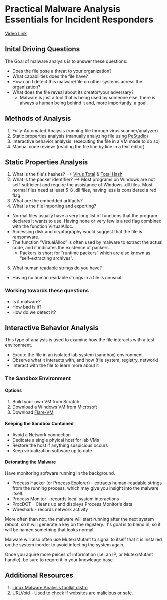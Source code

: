 # Practical Malware Analysis Essentials for Incident Responders 

[Video Link](https://www.youtube.com/watch?v=20xYpxe8mBg)

## Inital Driving Questions
The Goal of malware analysis is to answer these questions:
* Does the file pose a threat to your organization?
* What capabilities does the file have?
* How can I detect this malware/file on other systems acress the organization?
* What does the file reveal about its creator/your adversary?
  * Malware is just a tool that is being used by someone else, there is always a human being behind it and, more importantly, a goal.

## Methods of Analysis
1. Fully-Automated Analysis (running file through virus scanner/analyzer)
2. Static properties analysis (manually analyzing file using [PeStudio](https://www.winitor.com/))
3. Interactive behavior analysis: (executing the file in a VM made to do so)
4. Manual code review: (reading the file line by line in a text editor)

## Static Properties Analysis
1. What is the file's hashes? --> [Virus Total](https://www.virustotal.com/gui/) & [Total Hash](https://totalhash.cymru.com/)
2. What is the packer identifier? --> Most programs on Windows are not self-sufficient and require the assistance of Windows .dll files. Most normal files need at least 5-8 .dll files, having less is considered a red flag. 
5. What are the embedded artifacts?
6. What is the file importing and exporting?
* Normal files usually have a very long list of functions that the program declares it wants to use. Having none or very few is a red flag combined with the function VirtualAlloc.
* Accessing disk and cryptography would suggest that the file is ransomware.
* The function “VirtualAlloc” is often used by malware to extract the actual code, and it indicates the existence of packers.
  * Packers is short for “runtime packers” which are also known as “self-extracting archives”.

5. What human readable strings do you have?
  * Having no human readable strings in a file is unusual.

### Working towards these questions
* Is it malware?
* How bad is it?
* How do we detect it?

## Interactive Behavior Analysis
This type of analysis is used to examine how the file interacts with a test environment.

* Excute the file in an isolated lab system (sandbox) environment
* Observe what it interacts with, and how (file system, registry, network)
* Interact with the file to learn more about it
### The Sandbox Environment
#### Options
1. Build your own VM from Scratch 
2. Download a Windows VM from [Microsoft](bit.ly/windowsvm)
3. Download [Flare-VM](https://github.com/mandiant/flare-vm)
#### Keeping the Sandbox Contained
* Avoid a Network connection
* Dedicate a single phyical host for lab VMs
* Restore the host if anything suspicious occurs
* Keep virtualization software up to date

#### Detonating the Malware
Have monitoring software running in the background.

* Process Hacker (or Process Explorer) - extracts human-readable strings from the running process, which may give you insight into the malware itself.
* Process Monitor - records local system interactions
* ProcDOT - Cleans up and displeys Process Monitor's data
* Wireshark - records network activity

More often than not, the malware will start running after the next system reboot, so it will generate a key on the registery. It's goal is to blend in, so it will be named something that looks normal.

Malware will also often use Mutex/Mutant to signal to itself that it is installed on the system inorder to avoid infecting the system again. 

Once you aquire more peices of information (i.e. an IP, or Mutex/Mutant handle), be sure to reqord it in your knowleage base.

## Additional Resources
1. [Linux Malware Analysis toolkit distro](https://remnux.org/)
2. [URLVoid](https://www.urlvoid.com/) - Used to check if websites are malicious or safe. 
